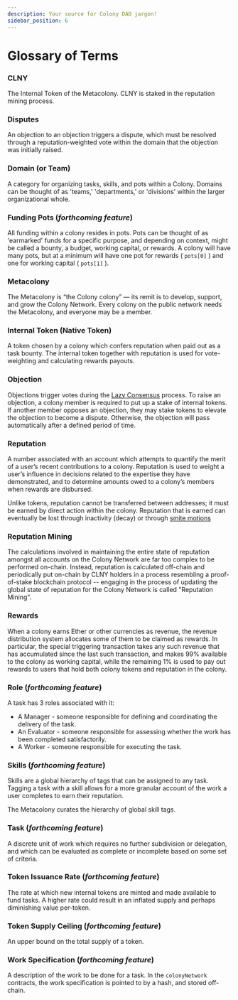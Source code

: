 ```yaml
---
description: Your source for Colony DAO jargon!
sidebar_position: 6
---
```


# Glossary of Terms

### CLNY

The Internal Token of the Metacolony. CLNY is staked in the reputation mining process.

### Disputes

An objection to an objection triggers a dispute, which must be resolved through a reputation-weighted vote within the domain that the objection was initially raised.

### Domain (or Team)

A category for organizing tasks, skills, and pots within a Colony. Domains can be thought of as 'teams,' 'departments,' or 'divisions' within the larger organizational whole.

### Funding Pots (*forthcoming feature*)

All funding within a colony resides in pots. Pots can be thought of as 'earmarked' funds for a specific purpose, and depending on context, might be called a bounty, a budget, working capital, or rewards. A colony will have many pots, but at a minimum will have one pot for rewards ( `pots[0]` ) and one for working capital ( `pots[1]` ).

### Metacolony

The Metacolony is “the Colony colony” — its remit is to develop, support, and grow the Colony Network. Every colony on the public network needs the Metacolony, and everyone may be a member.

### Internal Token (Native Token)

A token chosen by a colony which confers reputation when paid out as a task bounty. The internal token together with reputation is used for vote-weighting and calculating rewards payouts.

### Objection

Objections trigger votes during the [Lazy Consensus](../learn/dao-builders-toolkit/lazy-consensus.md) process. To raise an objection, a colony member is required to put up a stake of internal tokens. If another member opposes an objection, they may stake tokens to elevate the objection to become a dispute. Otherwise, the objection will pass automatically after a defined period of time.

### Reputation

A number associated with an account which attempts to quantify the merit of a user’s recent contributions to a colony. Reputation is used to weight a user’s influence in decisions related to the expertise they have demonstrated, and to determine amounts owed to a colony’s members when rewards are disbursed.

Unlike tokens, reputation cannot be transferred between addresses; it must be earned by direct action within the colony. Reputation that is earned can eventually be lost through inactivity (decay) or through [smite motions](../use/reputation/smite-reputation.md)

### Reputation Mining

The calculations involved in maintaining the entire state of reputation amongst all accounts on the Colony Network are far too complex to be performed on-chain. Instead, reputation is calculated off-chain and periodically put on-chain by CLNY holders in a process resembling a proof-of-stake blockchain protocol -- engaging in the process of updating the global state of reputation for the Colony Network is called "Reputation Mining".

### Rewards

When a colony earns Ether or other currencies as revenue, the revenue distribution system allocates some of them to be claimed as rewards. In particular, the special triggering transaction takes any such revenue that has accumulated since the last such transaction, and makes 99% available to the colony as working capital, while the remaining 1% is used to pay out rewards to users that hold both colony tokens and reputation in the colony.

### Role (*forthcoming feature*)

A task has 3 roles associated with it:

* A Manager - someone responsible for defining and coordinating the delivery of the task.
* An Evaluator - someone responsible for assessing whether the work has been completed satisfactorily.
* A Worker - someone responsible for executing the task.

### Skills (*forthcoming feature*)

Skills are a global hierarchy of tags that can be assigned to any task. Tagging a task with a skill allows for a more granular account of the work a user completes to earn their reputation.

The Metacolony curates the hierarchy of global skill tags.

### Task (*forthcoming feature*)

A discrete unit of work which requires no further subdivision or delegation, and which can be evaluated as complete or incomplete based on some set of criteria.

### Token Issuance Rate (*forthcoming feature*)

The rate at which new internal tokens are minted and made available to fund tasks. A higher rate could result in an inflated supply and perhaps diminishing value per-token.

### Token Supply Ceiling (*forthcoming feature*)

An upper bound on the total supply of a token.

### Work Specification (*forthcoming feature*)

A description of the work to be done for a task. In the `colonyNetwork` contracts, the work specification is pointed to by a hash, and stored off-chain.
